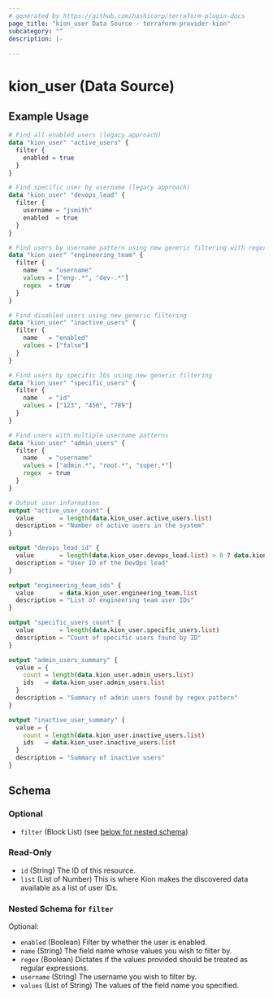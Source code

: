 ```yaml
---
# generated by https://github.com/hashicorp/terraform-plugin-docs
page_title: "kion_user Data Source - terraform-provider-kion"
subcategory: ""
description: |-
  
---
```


# kion_user (Data Source)



## Example Usage

```terraform
# Find all enabled users (legacy approach)
data "kion_user" "active_users" {
  filter {
    enabled = true
  }
}

# Find specific user by username (legacy approach)
data "kion_user" "devops_lead" {
  filter {
    username = "jsmith"
    enabled  = true
  }
}

# Find users by username pattern using new generic filtering with regex
data "kion_user" "engineering_team" {
  filter {
    name   = "username"
    values = ["eng-.*", "dev-.*"]
    regex  = true
  }
}

# Find disabled users using new generic filtering
data "kion_user" "inactive_users" {
  filter {
    name   = "enabled"
    values = ["false"]
  }
}

# Find users by specific IDs using new generic filtering
data "kion_user" "specific_users" {
  filter {
    name   = "id"
    values = ["123", "456", "789"]
  }
}

# Find users with multiple username patterns
data "kion_user" "admin_users" {
  filter {
    name   = "username"
    values = ["admin.*", "root.*", "super.*"]
    regex  = true
  }
}

# Output user information
output "active_user_count" {
  value       = length(data.kion_user.active_users.list)
  description = "Number of active users in the system"
}

output "devops_lead_id" {
  value       = length(data.kion_user.devops_lead.list) > 0 ? data.kion_user.devops_lead.list[0] : null
  description = "User ID of the DevOps lead"
}

output "engineering_team_ids" {
  value       = data.kion_user.engineering_team.list
  description = "List of engineering team user IDs"
}

output "specific_users_count" {
  value       = length(data.kion_user.specific_users.list)
  description = "Count of specific users found by ID"
}

output "admin_users_summary" {
  value = {
    count = length(data.kion_user.admin_users.list)
    ids   = data.kion_user.admin_users.list
  }
  description = "Summary of admin users found by regex pattern"
}

output "inactive_user_summary" {
  value = {
    count = length(data.kion_user.inactive_users.list)
    ids   = data.kion_user.inactive_users.list
  }
  description = "Summary of inactive users"
}
```

<!-- schema generated by tfplugindocs -->
## Schema

### Optional

- `filter` (Block List) (see [below for nested schema](#nestedblock--filter))

### Read-Only

- `id` (String) The ID of this resource.
- `list` (List of Number) This is where Kion makes the discovered data available as a list of user IDs.

<a id="nestedblock--filter"></a>
### Nested Schema for `filter`

Optional:

- `enabled` (Boolean) Filter by whether the user is enabled.
- `name` (String) The field name whose values you wish to filter by.
- `regex` (Boolean) Dictates if the values provided should be treated as regular expressions.
- `username` (String) The username you wish to filter by.
- `values` (List of String) The values of the field name you specified.

